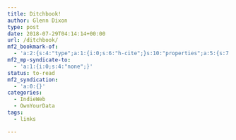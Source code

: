 ```yaml
---
title: Ditchbook!
author: Glenn Dixon
type: post
date: 2018-07-29T04:14:14+00:00
url: /ditchbook/
mf2_bookmark-of:
  - 'a:2:{s:4:"type";a:1:{i:0;s:6:"h-cite";}s:10:"properties";a:5:{s:7:"summary";a:1:{i:0;s:75:"ditchbook - Move your Facebook data over to your own website using Micropub";}s:4:"name";a:1:{i:0;s:21:"cleverdevil/ditchbook";}s:3:"url";a:1:{i:0;s:40:"https://github.com/cleverdevil/ditchbook";}s:11:"publication";a:1:{i:0;s:6:"GitHub";}s:8:"featured";a:1:{i:0;s:61:"https://avatars3.githubusercontent.com/u/212738?s=400&amp;v=4";}}}'
mf2_mp-syndicate-to:
  - 'a:1:{i:0;s:4:"none";}'
status: to-read
mf2_syndication:
  - 'a:0:{}'
categories:
  - IndieWeb
  - OwnYourData
tags:
  - links

---
```

